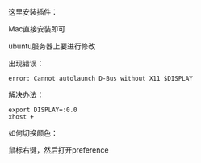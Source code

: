 这里安装插件：

Mac直接安装即可

ubuntu服务器上要进行修改

出现错误：

```
error: Cannot autolaunch D-Bus without X11 $DISPLAY
```

解决办法：

```
export DISPLAY=:0.0
xhost +
```

如何切换颜色：

鼠标右键，然后打开preference